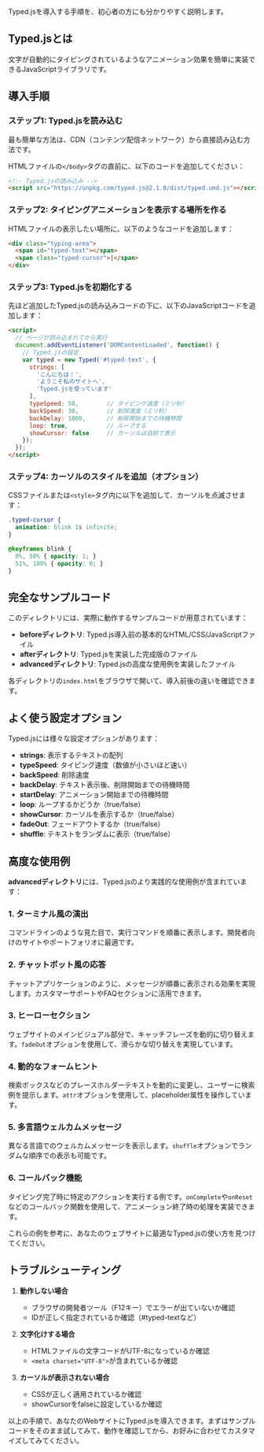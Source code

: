 Typed.jsを導入する手順を、初心者の方にも分かりやすく説明します。

## Typed.jsとは
文字が自動的にタイピングされているようなアニメーション効果を簡単に実装できるJavaScriptライブラリです。

## 導入手順

### ステップ1: Typed.jsを読み込む

最も簡単な方法は、CDN（コンテンツ配信ネットワーク）から直接読み込む方法です。

HTMLファイルの`</body>`タグの直前に、以下のコードを追加してください：

```html
<!-- Typed.jsの読み込み -->
<script src="https://unpkg.com/typed.js@2.1.0/dist/typed.umd.js"></script>
```

### ステップ2: タイピングアニメーションを表示する場所を作る

HTMLファイルの表示したい場所に、以下のようなコードを追加します：

```html
<div class="typing-area">
  <span id="typed-text"></span>
  <span class="typed-cursor">|</span>
</div>
```

### ステップ3: Typed.jsを初期化する

先ほど追加したTyped.jsの読み込みコードの下に、以下のJavaScriptコードを追加します：

```html
<script>
  // ページが読み込まれてから実行
  document.addEventListener('DOMContentLoaded', function() {
    // Typed.jsの設定
    var typed = new Typed('#typed-text', {
      strings: [
        'こんにちは！',
        'ようこそ私のサイトへ',
        'Typed.jsを使っています'
      ],
      typeSpeed: 50,        // タイピング速度（ミリ秒）
      backSpeed: 30,        // 削除速度（ミリ秒）
      backDelay: 1000,      // 削除開始までの待機時間
      loop: true,           // ループする
      showCursor: false     // カーソルは自前で表示
    });
  });
</script>
```

### ステップ4: カーソルのスタイルを追加（オプション）

CSSファイルまたは`<style>`タグ内に以下を追加して、カーソルを点滅させます：

```css
.typed-cursor {
  animation: blink 1s infinite;
}

@keyframes blink {
  0%, 50% { opacity: 1; }
  51%, 100% { opacity: 0; }
}
```

## 完全なサンプルコード

このディレクトリには、実際に動作するサンプルコードが用意されています：

- **beforeディレクトリ**: Typed.js導入前の基本的なHTML/CSS/JavaScriptファイル
- **afterディレクトリ**: Typed.jsを実装した完成版のファイル
- **advancedディレクトリ**: Typed.jsの高度な使用例を実装したファイル

各ディレクトリの`index.html`をブラウザで開いて、導入前後の違いを確認できます。

## よく使う設定オプション

Typed.jsには様々な設定オプションがあります：

- **strings**: 表示するテキストの配列
- **typeSpeed**: タイピング速度（数値が小さいほど速い）
- **backSpeed**: 削除速度
- **backDelay**: テキスト表示後、削除開始までの待機時間
- **startDelay**: アニメーション開始までの待機時間
- **loop**: ループするかどうか（true/false）
- **showCursor**: カーソルを表示するか（true/false）
- **fadeOut**: フェードアウトするか（true/false）
- **shuffle**: テキストをランダムに表示（true/false）

## 高度な使用例

**advancedディレクトリ**には、Typed.jsのより実践的な使用例が含まれています：

### 1. ターミナル風の演出
コマンドラインのような見た目で、実行コマンドを順番に表示します。開発者向けのサイトやポートフォリオに最適です。

### 2. チャットボット風の応答
チャットアプリケーションのように、メッセージが順番に表示される効果を実現します。カスタマーサポートやFAQセクションに活用できます。

### 3. ヒーローセクション
ウェブサイトのメインビジュアル部分で、キャッチフレーズを動的に切り替えます。`fadeOut`オプションを使用して、滑らかな切り替えを実現しています。

### 4. 動的なフォームヒント
検索ボックスなどのプレースホルダーテキストを動的に変更し、ユーザーに検索例を提示します。`attr`オプションを使用して、placeholder属性を操作しています。

### 5. 多言語ウェルカムメッセージ
異なる言語でのウェルカムメッセージを表示します。`shuffle`オプションでランダムな順序での表示も可能です。

### 6. コールバック機能
タイピング完了時に特定のアクションを実行する例です。`onComplete`や`onReset`などのコールバック関数を使用して、アニメーション終了時の処理を実装できます。

これらの例を参考に、あなたのウェブサイトに最適なTyped.jsの使い方を見つけてください。

## トラブルシューティング

1. **動作しない場合**
   - ブラウザの開発者ツール（F12キー）でエラーが出ていないか確認
   - IDが正しく指定されているか確認（#typed-textなど）

2. **文字化けする場合**
   - HTMLファイルの文字コードがUTF-8になっているか確認
   - `<meta charset="UTF-8">`が含まれているか確認

3. **カーソルが表示されない場合**
   - CSSが正しく適用されているか確認
   - showCursorをfalseに設定しているか確認

以上の手順で、あなたのWebサイトにTyped.jsを導入できます。まずはサンプルコードをそのまま試してみて、動作を確認してから、お好みに合わせてカスタマイズしてみてください。